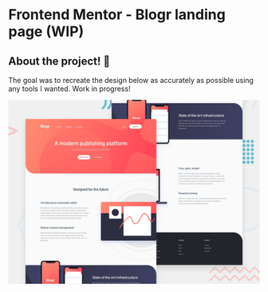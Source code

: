 # Frontend Mentor - Blogr landing page (WIP)


## About the project! 👋

The goal was to recreate the design below as accurately as possible using any tools I wanted.
Work in progress!

![Design preview for the Blogr landing page coding challenge](./design/desktop-preview.jpg)
